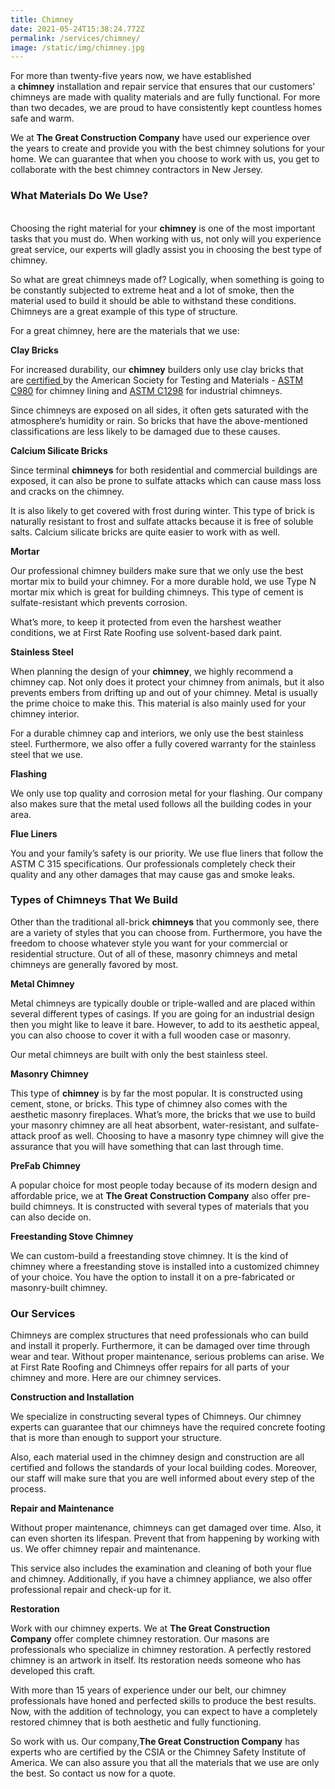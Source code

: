 ```yaml
---
title: Chimney
date: 2021-05-24T15:38:24.772Z
permalink: /services/chimney/
image: /static/img/chimney.jpg
---
```

For more than twenty-five years now, we have established a **chimney** installation and repair service that ensures that our customers’ chimneys are made with quality materials and are fully functional. For more than two decades, we are proud to have consistently kept countless homes safe and warm.

We at **The Great Construction Company** have used our experience over the years to create and provide you with the best chimney solutions for your home. We can guarantee that when you choose to work with us, you get to collaborate with the best chimney contractors in New Jersey.

### What Materials Do We Use?

\
Choosing the right material for your **chimney** is one of the most important tasks that you must do. When working with us, not only will you experience great service, our experts will gladly assist you in choosing the best type of chimney.

So what are great chimneys made of? Logically, when something is going to be constantly subjected to extreme heat and a lot of smoke, then the material used to build it should be able to withstand these conditions. Chimneys are a great example of this type of structure.

For a great chimney, here are the materials that we use:

**Clay Bricks** 

For increased durability, our **chimney** builders only use clay bricks that are [certified ](https://www.astm.org/Standards/masonry-standards.html)by the American Society for Testing and Materials - [ASTM C980](https://www.astm.org/Standards/C980.htm) for chimney lining and [ASTM C1298](https://www.astm.org/Standards/C1298.htm) for industrial chimneys.

Since chimneys are exposed on all sides, it often gets saturated with the atmosphere’s humidity or rain. So bricks that have the above-mentioned classifications are less likely to be damaged due to these causes. 

**Calcium Silicate Bricks**

Since terminal **chimneys** for both residential and commercial buildings are exposed, it can also be prone to sulfate attacks which can cause mass loss and cracks on the chimney.

It is also likely to get covered with frost during winter. This type of brick is naturally resistant to frost and sulfate attacks because it is free of soluble salts. Calcium silicate bricks are quite easier to work with as well.

**Mortar**

Our professional chimney builders make sure that we only use the best mortar mix to build your chimney. For a more durable hold, we use Type N mortar mix which is great for building chimneys. This type of cement is sulfate-resistant which prevents corrosion.

What’s more, to keep it protected from even the harshest weather conditions, we at First Rate Roofing use solvent-based dark paint.

**Stainless Steel** 

When planning the design of your **chimney**, we highly recommend a chimney cap. Not only does it protect your chimney from animals, but it also prevents embers from drifting up and out of your chimney. Metal is usually the prime choice to make this. This material is also mainly used for your chimney interior.

For a durable chimney cap and interiors, we only use the best stainless steel. Furthermore, we also offer a fully covered warranty for the stainless steel that we use.

**Flashing**

We only use top quality and corrosion metal for your flashing. Our company also makes sure that the metal used follows all the building codes in your area. 

**Flue Liners**

You and your family’s safety is our priority. We use flue liners that follow the ASTM C 315 specifications. Our professionals completely check their quality and any other damages that may cause gas and smoke leaks.

### Types of Chimneys That We Build

Other than the traditional all-brick **chimneys** that you commonly see, there are a variety of styles that you can choose from. Furthermore, you have the freedom to choose whatever style you want for your commercial or residential structure. Out of all of these, masonry chimneys and metal chimneys are generally favored by most.

**Metal Chimney**

Metal chimneys are typically double or triple-walled and are placed within several different types of casings. If you are going for an industrial design then you might like to leave it bare. However, to add to its aesthetic appeal, you can also choose to cover it with a full wooden case or masonry.

Our metal chimneys are built with only the best stainless steel.

**Masonry Chimney**

This type of **chimney** is by far the most popular. It is constructed using cement, stone, or bricks. This type of chimney also comes with the aesthetic masonry fireplaces. What’s more, the bricks that we use to build your masonry chimney are all heat absorbent, water-resistant, and sulfate-attack proof as well. Choosing to have a masonry type chimney will give the assurance that you will have something that can last through time.

**PreFab Chimney**

A popular choice for most people today because of its modern design and affordable price, we at **The Great Construction Company** also offer pre-build chimneys. It is constructed with several types of materials that you can also decide on.

**Freestanding Stove Chimney**

We can custom-build a freestanding stove chimney. It is the kind of chimney where a freestanding stove is installed into a customized chimney of your choice. You have the option to install it on a pre-fabricated or masonry-built chimney. 

### Our Services

Chimneys are complex structures that need professionals who can build and install it properly. Furthermore, it can be damaged over time through wear and tear. Without proper maintenance, serious problems can arise. We at First Rate Roofing and Chimneys offer repairs for all parts of your chimney and more. Here are our chimney services.

**Construction and Installation**

We specialize in constructing several types of Chimneys. Our chimney experts can guarantee that our chimneys have the required concrete footing that is more than enough to support your structure.

Also, each material used in the chimney design and construction are all certified and follows the standards of your local building codes. Moreover, our staff will make sure that you are well informed about every step of the process. 

**Repair and Maintenance**

Without proper maintenance, chimneys can get damaged over time. Also, it can even shorten its lifespan. Prevent that from happening by working with us. We offer chimney repair and maintenance.

This service also includes the examination and cleaning of both your flue and chimney. Additionally, if you have a chimney appliance, we also offer professional repair and check-up for it.

**Restoration**

Work with our chimney experts. We at **The Great Construction Company** offer complete chimney restoration. Our masons are professionals who specialize in chimney restoration. A perfectly restored chimney is an artwork in itself. Its restoration needs someone who has developed this craft.

With more than 15 years of experience under our belt, our chimney professionals have honed and perfected skills to produce the best results. Now, with the addition of technology, you can expect to have a completely restored chimney that is both aesthetic and fully functioning.

So work with us. Our company,**The Great Construction Company** has experts who are certified by the CSIA or the Chimney Safety Institute of America. We can also assure you that all the materials that we use are only the best. So contact us now for a quote.